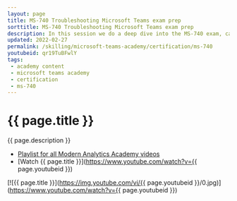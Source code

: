```yaml
---
layout: page
title: MS-740 Troubleshooting Microsoft Teams exam prep
sorttitle: MS-740 Troubleshooting Microsoft Teams exam prep
description: In this session we do a deep dive into the MS-740 exam, category by category, hit all the topics quickly and cover the level of detail you'll need to both understand the topics, as well as apply that knowledge towards successfully passing the exam.
updated: 2022-02-27
permalink: /skilling/microsoft-teams-academy/certification/ms-740
youtubeid: qr19TuBFwlY
tags: 
 - academy content
 - microsoft teams academy
 - certification
 - ms-740
---
```


# {{ page.title }}

{{ page.description }}

* [Playlist for all Modern Analytics Academy videos](https://www.youtube.com/playlist?list=PL8_VXqhvJI9DtxeuFmmQ0V6Z_zL0MXnnI)
* [Watch {{ page.title }}](https://www.youtube.com/watch?v={{ page.youtubeid }})

[![{{ page.title }}](https://img.youtube.com/vi/{{ page.youtubeid }}/0.jpg)](https://www.youtube.com/watch?v={{ page.youtubeid }})